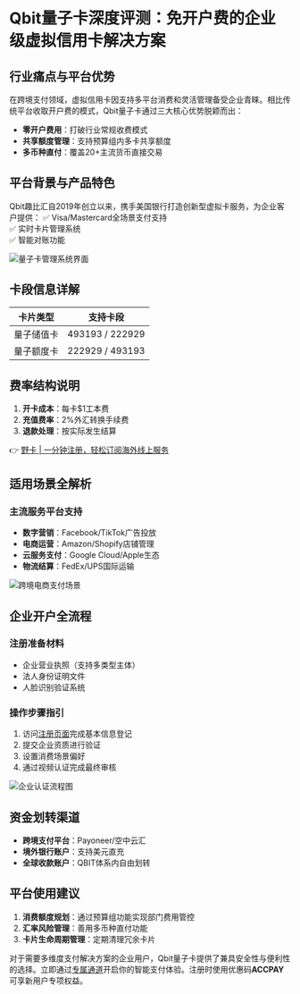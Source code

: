 # Qbit量子卡深度评测：免开户费的企业级虚拟信用卡解决方案

## 行业痛点与平台优势
在跨境支付领域，虚拟信用卡因支持多平台消费和灵活管理备受企业青睐。相比传统平台收取开户费的模式，Qbit量子卡通过三大核心优势脱颖而出：
- **零开户费用**：打破行业常规收费模式
- **共享额度管理**：支持预算组内多卡共享额度
- **多币种直付**：覆盖20+主流货币直接交易

## 平台背景与产品特色
Qbit趣比汇自2019年创立以来，携手美国银行打造创新型虚拟卡服务，为企业客户提供：
✅ Visa/Mastercard全场景支付支持  
✅ 实时卡片管理系统  
✅ 智能对账功能

![量子卡管理系统界面](https://bbtdd.com/wp-content/uploads/img/644899918.webp)

## 卡段信息详解
| 卡片类型       | 支持卡段          |
|----------------|-------------------|
| 量子储值卡     | 493193 / 222929   |
| 量子额度卡     | 222929 / 493193   |

## 费率结构说明
1. **开卡成本**：每卡$1工本费
2. **充值费率**：2%外汇转换手续费
3. **退款处理**：按实际发生结算

👉 [野卡 | 一分钟注册，轻松订阅海外线上服务](https://bbtdd.com/yeka)

## 适用场景全解析
### 主流服务平台支持
- **数字营销**：Facebook/TikTok广告投放
- **电商运营**：Amazon/Shopify店铺管理
- **云服务支付**：Google Cloud/Apple生态
- **物流结算**：FedEx/UPS国际运输

![跨境电商支付场景](https://bbtdd.com/wp-content/uploads/img/5376046783901.webp)

## 企业开户全流程
### 注册准备材料
- 企业营业执照（支持多类型主体）
- 法人身份证明文件
- 人脸识别验证系统

### 操作步骤指引
1. 访问[注册页面](https://bbtdd.com/yeka)完成基本信息登记
2. 提交企业资质进行验证
3. 设置消费场景偏好
4. 通过视频认证完成最终审核

![企业认证流程图](https://bbtdd.com/wp-content/uploads/img/61991245.webp)

## 资金划转渠道
- **跨境支付平台**：Payoneer/空中云汇
- **境外银行账户**：支持美元直充
- **全球收款账户**：QBIT体系内自由划转

## 平台使用建议
1. **消费额度规划**：通过预算组功能实现部门费用管控
2. **汇率风险管理**：善用多币种直付功能
3. **卡片生命周期管理**：定期清理冗余卡片

对于需要多维度支付解决方案的企业用户，Qbit量子卡提供了兼具安全性与便利性的选择。立即通过[专属通道](https://bbtdd.com/yeka)开启你的智能支付体验。注册时使用优惠码**ACCPAY**可享新用户专项权益。